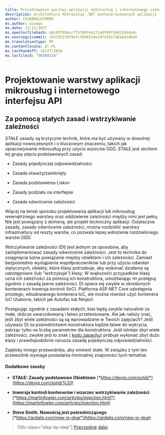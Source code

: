 ```yaml
---
title: Projektowanie warstwy aplikacji mikrousług i internetowego interfejsu API
description: Architektura Mikrousług .NET konteneryzowanych aplikacji .NET | Projektowanie warstwy aplikacji mikrousług i internetowego interfejsu API
author: CESARDELATORRE
ms.author: wiwagn
ms.date: 12/12/2017
ms.openlocfilehash: a8c03f99accf75f60fe6c21a0f09f304214b4a6c
ms.sourcegitcommit: c93fd5139f9efcf6db514e3474301738a6d1d649
ms.translationtype: MT
ms.contentlocale: pl-PL
ms.lasthandoff: 10/27/2018
ms.locfileid: "50194114"
---
```

# <a name="designing-the-microservice-application-layer-and-web-api"></a>Projektowanie warstwy aplikacji mikrousług i internetowego interfejsu API

## <a name="using-solid-principles-and-dependency-injection"></a>Za pomocą stałych zasad i wstrzykiwanie zależności

STAŁE zasady są krytyczne technik, które ma być używany w dowolnej aplikacji nowoczesnych i o kluczowym znaczeniu, takich jak opracowywanie mikrousług przy użyciu wzorców DDD. STAŁE jest skrótem tej grupy pięciu podstawowych zasad:

-   Zasady pojedynczej odpowiedzialności

-   Zasada otwarty/zamknięty

-   Zasada podstawienia Liskov

-   Zasady podziału na interfejsie

-   Zasada odwrócenie zależności

Więcej na temat sposobu projektowania aplikacji lub mikrousług wewnętrznego warstwy oraz oddzielenie zależności między nimi jest pełny. Nie jest powiązany z domeną, ale projekt techniczny aplikacji. Ostateczne zasady, zasady odwrócenie zależności, można rozdzielić warstwy infrastruktury od reszty warstw, co pozwala lepiej wdrożenia rozdzielonego warstw DDD.

Wstrzykiwanie zależności (DI) jest jednym ze sposobów, aby zaimplementować zasady odwrócenie zależności. Jest to technika do osiągnięcia luźne powiązanie między obiektami i ich zależności. Zamiast bezpośrednio wystąpienia współpracowników lub przy użyciu odwołań statycznych, obiekty, które klasy potrzebuje, aby wykonać działania są udostępniane (lub "wstrzykuje") klasy. W większości przypadków klasy uzna ich zależności za pomocą ich konstruktora, umożliwiając im postępuj zgodnie z zasadą jawne zależności. DI opiera się zwykle w określonych kontenerach Inwersja kontroli (IoC). Platforma ASP.NET Core udostępnia prostego, wbudowanego kontenera IoC, ale można również użyć kontenera IoC Ulubione, takich jak Autofac lub Ninject.

Postępując zgodnie z zasadami stałych, klas będą zwykle naturalnie za małe, dobrze uwarunkowaną i łatwo przetestowane. Ale jak należy znać, jeśli zbyt wiele zależności są są wprowadzane w Twoich zajęciach? Jeśli używasz DI za pośrednictwem konstruktora będzie łatwe do wykrycia, patrząc tylko na liczbę parametrów dla konstruktora. Jeśli istnieje zbyt wiele zależności, zwykle jest to znak ( [kodu zapachu](https://deviq.com/code-smells/)) próbuje wykonać zbyt dużo klasy i prawdopodobnie narusza zasadę pojedynczej odpowiedzialności.

Zajęłoby innego przewodnika, aby omówić stałe. W związku z tym ten przewodnik wymaga posiadania minimalnej znajomości tych tematów.

#### <a name="additional-resources"></a>Dodatkowe zasoby

-   **STAŁE: Zasady podstawowe Obiektowo**
    [*https://deviq.com/solid/*](https://deviq.com/solid/%20)

-   **Inwersja kontroli kontenerów i wzorzec wstrzykiwanie zależności**
    [*https://martinfowler.com/articles/injection.html*](https://martinfowler.com/articles/injection.html)

-   **Steve Smith. Nowością jest pośredniczącego**
    [*https://ardalis.com/new-is-glue*](https://ardalis.com/new-is-glue)


>[!div class="step-by-step"]
[Poprzednie](nosql-database-persistence-infrastructure.md)
[dalej](microservice-application-layer-implementation-web-api.md)
